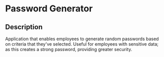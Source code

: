 # Password Generator

## Description

Application that enables employees to generate random passwords based on criteria that they've selected. Useful for employees with sensitive data; as this creates a strong password, providing greater security.
